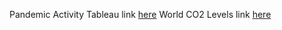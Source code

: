Pandemic Activity Tableau link [here](https://public.tableau.com/views/PandemicActivity/Sheet1?:language=en-US&:display_count=n&:origin=viz_share_link)
World CO2 Levels link [here](https://public.tableau.com/views/TheWorldandCO2/Dashboard1?:language=en-US&:display_count=n&:origin=viz_share_link)
